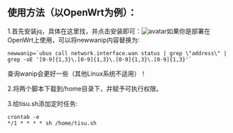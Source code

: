 ## 使用方法（以OpenWrt为例）：
1.首先安装jq，具体在这里找，并点击安装即可：![avatar](https://cdn.jsdelivr.net/gh/youshandefeiyang/webcdn@v4.8/speedtestcn.png)如果你是部署在OpenWrt上使用，可以将newwanip内容替换为∶
```
newwanip=`ubus call network.interface.wan status | grep \"address\" | grep -oE '[0-9]{1,3}\.[0-9]{1,3}\.[0-9]{1,3}\.[0-9]{1,3}'`
```
查询wanip会更好一些（其他Linux系统不适用）！

2.将两个脚本下载到/home目录下，并赋予可执行权限。

3.给tisu.sh添加定时任务:
```
crontab -e
*/1 * * * * sh /home/tisu.sh
```
